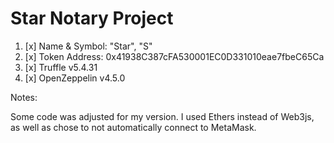 # Star Notary Project
1. [x] Name & Symbol: "Star", "S"
2. [x] Token Address: 0x41938C387cFA530001EC0D331010eae7fbeC65Ca
3. [x] Truffle v5.4.31
4. [x] OpenZeppelin v4.5.0


Notes:

Some code was adjusted for my version. I used Ethers instead 
of Web3js, as well as chose to not automatically connect to MetaMask.